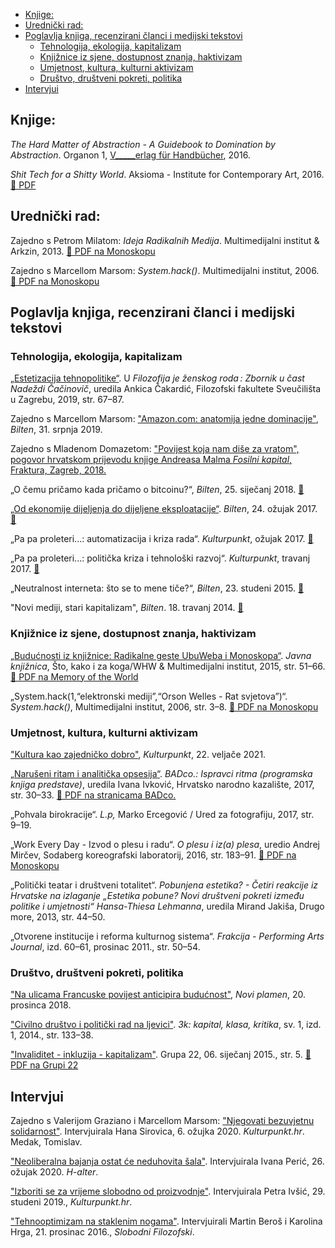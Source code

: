 <!--
.. title: Bibliografija
.. slug: txt
.. author: Tomislav Medak
.. date: 2022-03-21 19:52:05 UTC
.. description: Tekstovi, članci, knjige i poglavlja Tomislava Medaka o tehnologijama, postkapitalističkoj tranziciji, ekološkoj krizi, umjetnosti i invaliditetu.
-->

<!-- TOC -->

- [Knjige:](#knjige)
- [Urednički rad:](#uredni%C4%8Dki-rad)
- [Poglavlja knjiga, recenzirani članci i medijski tekstovi](#poglavlja-knjiga-recenzirani-%C4%8Dlanci-i-medijski-tekstovi)
  - [Tehnologija, ekologija, kapitalizam](#tehnologija-ekologija-kapitalizam)
  - [Knjižnice iz sjene, dostupnost znanja, haktivizam](#knji%C5%BEnice-iz-sjene-dostupnost-znanja-haktivizam)
  - [Umjetnost, kultura, kulturni aktivizam](#umjetnost-kultura-kulturni-aktivizam)
  - [Društvo, društveni pokreti, politika](#dru%C5%A1tvo-dru%C5%A1tveni-pokreti-politika)
- [Intervjui](#intervjui)

<!-- /TOC -->

## Knjige:

*The Hard Matter of Abstraction - A Guidebook to Domination by
Abstraction*. Organon 1, [V\_\_\_\_\_erlag für Handbücher](http://www.verlagfürhandbücher.de/thehardmatterofabstraction/index.php?1110), 2016.

*Shit Tech for a Shitty World*. Aksioma - Institute for Contemporary Art, 2016. [🔗 PDF](http://aksioma.org/Tomislav-Medak-Shit-Tech-for-a)

## Urednički rad:

Zajedno s Petrom Milatom: *Ideja Radikalnih Medija*. Multimedijalni
institut & Arkzin, 2013. [🔗 PDF na Monoskopu](https://monoskop.org/images/0/09/Medak_Tomislav_Milat_Petar_eds_Idea_of_Radical_Media.pdf)

Zajedno s Marcellom Marsom: *System.hack()*. Multimedijalni institut,
2006. [🔗 PDF na Monoskopu](https://monoskop.org/images/f/fd/System.hack_catalogue.pdf/)

## Poglavlja knjiga, recenzirani članci i medijski tekstovi

### Tehnologija, ekologija, kapitalizam

[„Estetizacija tehnopolitike“](http://library.memoryoftheworld.org/#/book/369db1a9-d6f7-4d7e-8c92-0b4f4c37682c). U *Filozofija je ženskog roda : Zbornik u čast Nadeždi Čačinovič*, uredila Ankica Čakardić, Filozofski fakultete Sveučilišta u Zagrebu, 2019, str. 67–87.

Zajedno s Marcellom Marsom: ["Amazon.com: anatomija jedne dominacije"](https://www.bilten.org/?p=28562), *Bilten*, 31. srpnja 2019.

Zajedno s Mladenom Domazetom: ["Povijest koja nam diše za vratom", pogovor hrvatskom prijevodu knjige Andreasa Malma *Fosilni kapital*, Fraktura, Zagreb, 2018.](http://ipe.hr/aktivnosti/povijest-koja-nam-dise-za-vratom/)

„O čemu pričamo kada pričamo o bitcoinu?“, *Bilten*, 25. siječanj 2018. [🔗](http://www.bilten.org/?p=21983)

[„Od ekonomije dijeljenja do dijeljene eksploatacije“](/hr/eksploatacija/). *Bilten*, 24. ožujak 2017. [🔗](http://www.bilten.org/?p=17570)

„Pa pa proleteri...: automatizacija i kriza rada“. *Kulturpunkt*,
ožujak 2017. [🔗](http://www.kulturpunkt.hr/content/pa-pa-proleteri-automatizacija-i-kriza-rada)

„Pa pa proleteri...: politička kriza i tehnološki razvoj“.
*Kulturpunkt*, travanj 2017. [🔗](http://www.kulturpunkt.hr/content/pa-pa-proleteri-politicka-kriza-i-tehnoloski-razvoj)

„Neutralnost interneta: što se to mene tiče?“, *Bilten*, 23. studeni
2015. [🔗](http://www.bilten.org/?p=10225)

"Novi mediji, stari kapitalizam", *Bilten*. 18. travanj 2014. [🔗](http://www.bilten.org/?p=514)

### Knjižnice iz sjene, dostupnost znanja, haktivizam

[„Budućnosti iz knjižnice: Radikalne geste UbuWeba i Monoskopa“](/hr/ubu_monoskop/). *Javna knjižnica*, Što, kako i za koga/WHW & Multimedijalni institut, 2015, str. 51–66. [🔗 PDF na Memory of the World](http://library.memoryoftheworld.org/b/Fs5CQa5xtzBrKZmI08Q41fQZOr4lAadL5_GsqfHiDgV4w-iC)

„System.hack(1,“elektronski mediji”,“Orson Welles - Rat svjetova”)“.
*System.hack()*, Multimedijalni institut, 2006, str. 3–8. [🔗 PDF na Monoskopu](https://monoskop.org/images/f/fd/System.hack_catalogue.pdf/)

### Umjetnost, kultura, kulturni aktivizam

["Kultura kao zajedničko dobro"](https://www.kulturpunkt.hr/content/kultura-kao-zajednicko-dobro-0), *Kulturpunkt*, 22. veljače 2021.

[„Narušeni ritam i analitička opsesija“](/hr/ritam/). *BADco.: Ispravci ritma (programska knjiga predstave)*, uredila Ivana Ivković, Hrvatsko narodno kazalište, 2017, str. 30–33. [🔗 PDF na stranicama BADco.](http://badco.hr/media/uploads/ispravci_ritma_tomislav_medak.pdf)

„Pohvala birokracije“. *L.p,* Marko Ercegović / Ured za fotografiju,
2017, str. 9–19.

„Work Every Day - Izvod o plesu i radu“. *O plesu i iz(a) plesa*, uredio
Andrej Mirčev, Sodaberg koreografski laboratorij, 2016, str. 183–91. [🔗 PDF na Monoskopu](https://monoskop.org/images/9/99/Mircev_Andrej_Krajac_Marjana_Toth_Valentina_eds_O_plesu_i_iza_plesa_2016.pdf)

„Politički teatar i društveni totalitet“. *Pobunjena estetika? - Četiri
reakcije iz Hrvatske na izlaganje „Estetika pobune? Novi društveni
pokreti između politike i umjetnosti“ Hansa-Thiesa Lehmanna*, uredila
Mirand Jakiša, Drugo more, 2013, str. 44–50.

„Otvorene institucije i reforma kulturnog sistema“. *Frakcija -
Performing Arts Journal*, izd. 60–61, prosinac 2011., str. 50–54.

### Društvo, društveni pokreti, politika

["Na ulicama Francuske povijest anticipira budućnost"](http://www.noviplamen.net/glavna/na-ulicama-francuske-povijest-anticipira-buducnost/), *Novi plamen*, 20. prosinca 2018.

["Civilno društvo i politički rad na ljevici"](/hr/ljevica/). *3k: kapital, klasa, kritika*, sv. 1, izd. 1, 2014., str. 133–38.

["Invaliditet - inkluzija - kapitalizam"](/hr/invaliditet/). Grupa 22, 06. siječanj 2015., str. 5. [🔗 PDF na Grupi 22](http://www.grupa22.hr/invaliditet-inkluzija-kapitalizam/)

## Intervjui

Zajedno s Valerijom Graziano i Marcellom Marsom: ["Njegovati bezuvjetnu solidarnost"](https://kulturpunkt.hr/content/njegovati-bezuvjetnu-solidarnost). Intervjuirala Hana Sirovica, 6. ožujka 2020. *Kulturpunkt.hr*.
Medak, Tomislav.

["Neoliberalna bajanja ostat će neduhovita šala"](http://www.h-alter.org/vijesti/neoliberalna-bajanja-ostat-ce-neduhovita-sala). Intervjuirala Ivana Perić, 26. ožujak 2020. *H-alter*.

["Izboriti se za vrijeme slobodno od proizvodnje"](https://kulturpunkt.hr/content/izboriti-se-za-vrijeme-slobodno-od-proizvodnje). Intervjuirala Petra Ivšić, 29. studeni 2019., *Kulturpunkt.hr*.

["Tehnooptimizam na staklenim nogama"](http://slobodnifilozofski.com/2016/12/tehnooptimizam-staklenim-nogama.html). Intervjuirali Martin Beroš i Karolina Hrga, 21. prosinac 2016., *Slobodni Filozofski*.
